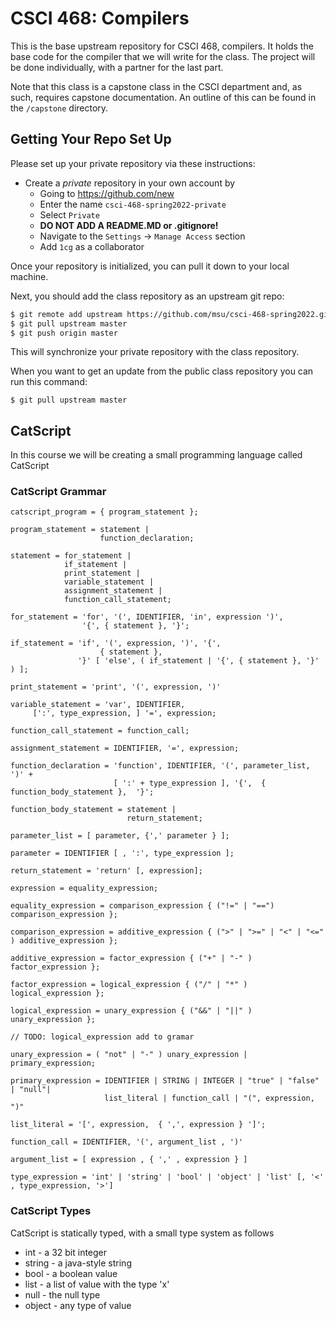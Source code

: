 # CSCI 468: Compilers

This is the base upstream repository for CSCI 468, compilers.  It holds the base code for the compiler that we will
write for the class.  The project will be done individually, with a partner for the last part.  

Note that this class is a capstone class in the CSCI department and, as such, requires capstone documentation.  An outline of this can be found 
in the `/capstone` directory.

## Getting Your Repo Set Up

Please set up your private repository via these instructions:

- Create a *private* repository in your own account by
    - Going to <https://github.com/new>
    - Enter the name `csci-468-spring2022-private`
    - Select `Private`
    - **DO NOT ADD A README.MD or .gitignore!**
    - Navigate to the `Settings` -> `Manage Access` section
    - Add `1cg` as a collaborator

Once your repository is initialized, you can pull it down to your local machine.

Next, you should add the class repository as an upstream git repo:

```bash
$ git remote add upstream https://github.com/msu/csci-468-spring2022.git
$ git pull upstream master
$ git push origin master
```
This will synchronize your private repository with the class repository.

When you want to get an update from the public class repository you can run this command:

```
$ git pull upstream master
```

## CatScript

In this course we will be creating a small programming language called CatScript

### CatScript Grammar

```ebnf
catscript_program = { program_statement };

program_statement = statement |
                    function_declaration;

statement = for_statement |
            if_statement |
            print_statement |
            variable_statement |
            assignment_statement |
            function_call_statement;

for_statement = 'for', '(', IDENTIFIER, 'in', expression ')', 
                '{', { statement }, '}';

if_statement = 'if', '(', expression, ')', '{', 
                    { statement }, 
               '}' [ 'else', ( if_statement | '{', { statement }, '}' ) ];

print_statement = 'print', '(', expression, ')'

variable_statement = 'var', IDENTIFIER, 
     [':', type_expression, ] '=', expression;

function_call_statement = function_call;

assignment_statement = IDENTIFIER, '=', expression;

function_declaration = 'function', IDENTIFIER, '(', parameter_list, ')' + 
                       [ ':' + type_expression ], '{',  { function_body_statement },  '}';

function_body_statement = statement |
                          return_statement;

parameter_list = [ parameter, {',' parameter } ];

parameter = IDENTIFIER [ , ':', type_expression ];

return_statement = 'return' [, expression];

expression = equality_expression;

equality_expression = comparison_expression { ("!=" | "==") comparison_expression };

comparison_expression = additive_expression { (">" | ">=" | "<" | "<=" ) additive_expression };

additive_expression = factor_expression { ("+" | "-" ) factor_expression };

factor_expression = logical_expression { ("/" | "*" ) logical_expression };

logical_expression = unary_expression { ("&&" | "||" ) unary_expression };

// TODO: logical_expression add to gramar

unary_expression = ( "not" | "-" ) unary_expression | primary_expression;

primary_expression = IDENTIFIER | STRING | INTEGER | "true" | "false" | "null"| 
                     list_literal | function_call | "(", expression, ")"

list_literal = '[', expression,  { ',', expression } ']'; 

function_call = IDENTIFIER, '(', argument_list , ')'

argument_list = [ expression , { ',' , expression } ]

type_expression = 'int' | 'string' | 'bool' | 'object' | 'list' [, '<' , type_expression, '>']

```

### CatScript Types

CatScript is statically typed, with a small type system as follows

* int - a 32 bit integer
* string - a java-style string
* bool - a boolean value
* list<x> - a list of value with the type 'x'
* null - the null type 
* object - any type of value
